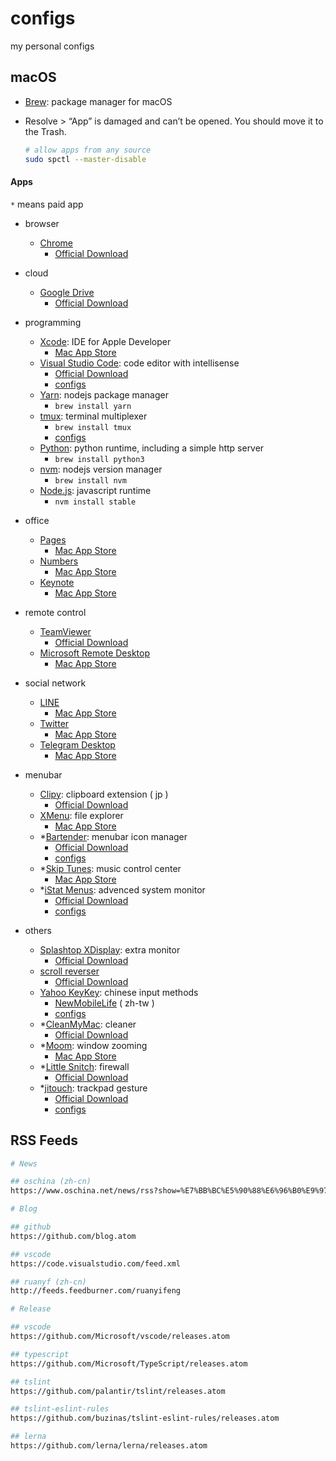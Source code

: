 # configs

my personal configs

## macOS

- [Brew](https://brew.sh/): package manager for macOS
- Resolve > “App” is damaged and can’t be opened. You should move it to the Trash.

  ```sh
  # allow apps from any source
  sudo spctl --master-disable
  ```

#### Apps

`*` means paid app

- browser
  - [Chrome](https://www.google.com.tw/chrome/)
    - [Official Download](https://www.google.com.tw/chrome/browser/desktop/)

- cloud
  - [Google Drive](https://www.google.com/drive/)
    - [Official Download](https://www.google.com/drive/download/)

- programming
  - [Xcode](https://developer.apple.com/xcode/): IDE for Apple Developer
    - [Mac App Store](https://itunes.apple.com/app/xcode/id497799835)
  - [Visual Studio Code](https://code.visualstudio.com/): code editor with intellisense
    - [Official Download](https://code.visualstudio.com/Download)
    - [configs](https://github.com/ikatyang/configs/tree/master/vscode)
  - [Yarn](https://yarnpkg.com/en/): nodejs package manager
    - `brew install yarn`
  - [tmux](https://tmux.github.io/): terminal multiplexer
    - `brew install tmux`
    - [configs](https://github.com/ikatyang/configs/tree/master/tmux/)
  - [Python](https://www.python.org/): python runtime, including a simple http server
    - `brew install python3`
  - [nvm](https://github.com/creationix/nvm): nodejs version manager
    - `brew install nvm`
  - [Node.js](https://nodejs.org/en/): javascript runtime
    - `nvm install stable`

- office
  - [Pages](https://www.apple.com/pages/)
    - [Mac App Store](https://itunes.apple.com/app/pages/id409201541)
  - [Numbers](https://www.apple.com/numbers/)
    - [Mac App Store](https://itunes.apple.com/app/numbers/id361304891)
  - [Keynote](https://www.apple.com/keynote/)
    - [Mac App Store](https://itunes.apple.com/app/keynote/id409183694)

- remote control
  - [TeamViewer](https://www.teamviewer.com/)
    - [Official Download](https://www.teamviewer.com/en/download/)
  - [Microsoft Remote Desktop](https://www.microsoft.com/en-us/cloud-platform/desktop-virtualization)
    - [Mac App Store](https://itunes.apple.com/app/microsoft-remote-desktop/id715768417)

- social network
  - [LINE](https://line.me/)
    - [Mac App Store](https://itunes.apple.com/app/line/id539883307)
  - [Twitter](https://twitter.com/)
    - [Mac App Store](https://itunes.apple.com/app/twitter/id409789998)
  - [Telegram Desktop](https://telegram.org/)
    - [Mac App Store](https://itunes.apple.com/app/telegram-desktop/id946399090)

- menubar
  - [Clipy](https://clipy-app.com/): clipboard extension ( jp )
    - [Official Download](https://clipy-app.com/)
  - [XMenu](http://www.devontechnologies.com/products/freeware/): file explorer
    - [Mac App Store](https://itunes.apple.com/app/xmenu/id419332741)
  - *[Bartender](https://www.macbartender.com/): menubar icon manager
    - [Official Download](https://www.macbartender.com/)
    - [configs](https://github.com/ikatyang/configs/tree/master/others/bartender.md)
  - *[Skip Tunes](http://skiptunes.com/): music control center
    - [Mac App Store](https://itunes.apple.com/app/skip-tunes-for-spotify-and-itunes/id499695659)
  - *[iStat Menus](https://bjango.com/mac/istatmenus/): advenced system monitor
    - [Official Download](https://bjango.com/mac/istatmenus/)
    - [configs](https://github.com/ikatyang/configs/tree/master/others/istat-menus.md)

- others
  - [Splashtop XDisplay](https://www.splashtop.com/wiredxdisplay): extra monitor
    - [Official Download](https://www.splashtop.com/wiredxdisplay)
  - [scroll reverser](https://pilotmoon.com/scrollreverser/)
    - [Official Download](https://pilotmoon.com/scrollreverser/)
  - [Yahoo KeyKey](https://github.com/yahoo/KeyKey): chinese input methods
    - [NewMobileLife](https://www.newmobilelife.com/2016/09/21/macos-sierra-install-yahoo-input-method-download/) ( zh-tw )
    - [configs](https://github.com/ikatyang/configs/tree/master/yahoo-keykey/)
  - *[CleanMyMac](https://cleanmymac.com/): cleaner
    - [Official Download](https://cleanmymac.com/)
  - *[Moom](https://manytricks.com/moom): window zooming
    - [Mac App Store](https://itunes.apple.com/app/moom/id419330170)
  - *[Little Snitch](https://www.obdev.at/products/littlesnitch/index.html): firewall
    - [Official Download](https://www.obdev.at/products/littlesnitch/index.html)
  - *[jitouch](https://www.jitouch.com/): trackpad gesture
    - [Official Download](https://www.jitouch.com/)
    - [configs](https://github.com/ikatyang/configs/tree/master/others/jitouch.md)

## RSS Feeds

```sh
# News

## oschina (zh-cn)
https://www.oschina.net/news/rss?show=%E7%BB%BC%E5%90%88%E6%96%B0%E9%97%BB

# Blog

## github
https://github.com/blog.atom

## vscode
https://code.visualstudio.com/feed.xml

## ruanyf (zh-cn)
http://feeds.feedburner.com/ruanyifeng

# Release

## vscode
https://github.com/Microsoft/vscode/releases.atom

## typescript
https://github.com/Microsoft/TypeScript/releases.atom

## tslint
https://github.com/palantir/tslint/releases.atom

## tslint-eslint-rules
https://github.com/buzinas/tslint-eslint-rules/releases.atom

## lerna
https://github.com/lerna/lerna/releases.atom
```
